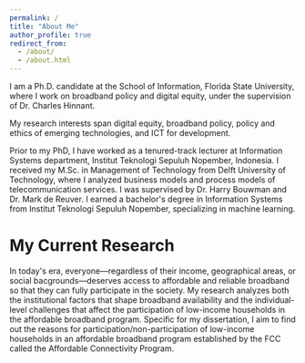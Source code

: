 ```yaml
---
permalink: /
title: "About Me"
author_profile: true
redirect_from: 
  - /about/
  - /about.html
---
```




I am a Ph.D. candidate at the School of Information, Florida State University, where I work on broadband policy and digital equity, under the supervision of Dr. Charles Hinnant. 

My research interests span digital equity, broadband policy, policy and ethics of emerging technologies, and ICT for development. 

Prior to my PhD, I have worked as a tenured-track lecturer at Information Systems department, Institut Teknologi Sepuluh Nopember, Indonesia. I received my M.Sc. in Management of Technology from Delft University of Technology, where I analyzed business models and process models of telecommunication services. I was supervised by Dr. Harry Bouwman and Dr. Mark de Reuver. I earned a bachelor's degree in Information Systems from Institut Teknologi Sepuluh Nopember, specializing in machine learning. 


My Current Research
======
In today's era, everyone—regardless of their income, geographical areas, or social bacgrounds—deserves access to affordable and reliable broadband so that they can fully participate in the society. My research analyzes both the institutional factors that shape broadband availability and the individual-level challenges that affect the participation of low-income households in the affordable broadband program. Specific for my dissertation, I aim to find out the reasons for participation/non-participation of low-income households in an affordable broadband program established by the FCC called the Affordable Connectivity Program.
